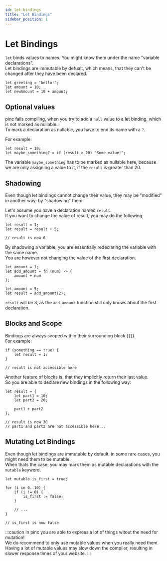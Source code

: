 ```yaml
---
id: let-bindings
title: "Let Bindings"
sidebar_position: 1
---
```


# Let Bindings

`let` binds values to names. You might know them under the name "variable declarations". <br />
Let bindings are immutable by defualt, which means, that they can't be changed after they have been declared.

```
let greeting = "hello!";
let amount = 10;
let newAmount = 10 + amount;
```

## Optional values

pinc fails compiling, when you try to add a `null` value to a let binding, which is not marked as nullable. <br />
To mark a declaration as nullable, you have to end its name with a `?`.

For example:
```
let result = 10;
let maybe_something? = if (result > 20) "Some value!";
```

The variable `maybe_something` has to be marked as nullable here, because we are only assigning a value to it, if the `result` is greater than 20.


## Shadowing

Even though let bindings cannot change their value, they may be "modified" in another way: by "shadowing" them.

Let's assume you have a declaration named `result`. <br />
If you want to change the value of result, you may do the following:

```
let result = 1;
let result = result + 5;

// result is now 6
```

By shadowing a variable, you are essentially redeclaring the variable with the same name. <br />
You are however not changing the value of the first declaration.

```
let amount = 1;
let add_amount = fn (num) -> {
    amount + num
};

let amount = 5;
let result = add_amount(2);
```

`result` will be 3, as the `add_amount` function still only knows about the first declaration. 


## Blocks and Scope

Bindings are always scoped within their surrounding block (`{}`). <br />
For example:

```
if (something == true) {
    let result = 1;
}

// result is not accessible here
```

Another feature of blocks is, that they implicitly return their last value. <br />
So you are able to declare new bindings in the following way:

```
let result = {
    let part1 = 10;
    let part2 = 20;

    part1 + part2
};

// result is now 30
// part1 and part2 are not accessible here...
```


## Mutating Let Bindings

Even though let bindings are immutable by default, in some rare cases, you might need them to be mutable. <br />
When thats the case, you may mark them as mutable declarations with the `mutable` keyword.

```
let mutable is_first = true;

for (i in 0..10) {
    if (i != 0) {
        is_first := false;
    }

    // ...
}

// is_first is now false
```

:::caution
In pinc you are able to express a lot of things witout the need for mutation! <br />
We do recommend to only use mutable values when you really need them. <br />
Having a lot of mutable values may slow down the compiler, resulting in slower response times of your website.
:::
